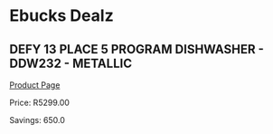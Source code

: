 
# Ebucks Dealz
## DEFY 13 PLACE 5 PROGRAM DISHWASHER - DDW232 - METALLIC
[Product Page](https://www.ebucks.com/web/shop/productSelected.do?prodId=1162523379&catId=704983786)

Price: R5299.00

Savings: 650.0


	